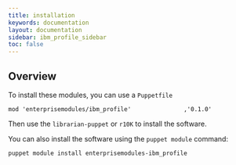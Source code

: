 ```yaml
---
title: installation
keywords: documentation
layout: documentation
sidebar: ibm_profile_sidebar
toc: false
---
```

## Overview

To install these modules, you can use a `Puppetfile`

```
mod 'enterprisemodules/ibm_profile'               ,'0.1.0'
```

Then use the `librarian-puppet` or `r10K` to install the software.

You can also install the software using the `puppet module`  command:

```
puppet module install enterprisemodules-ibm_profile
```





